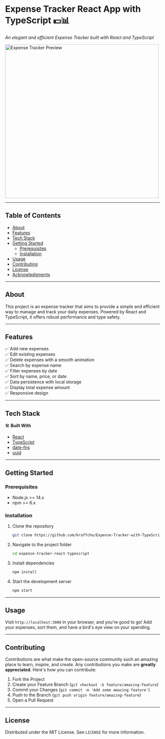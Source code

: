 # Expense Tracker React App with TypeScript 💵📊

_An elegant and efficient Expense Tracker built with React and TypeScript_

<img src="https://i.ibb.co/d0PMnWh/expense-tracker.png" alt="Expense Tracker Preview" width="500" height="500">

---

## Table of Contents

- [About](#about)
- [Features](#features)
- [Tech Stack](#tech-stack)
- [Getting Started](#getting-started)
  - [Prerequisites](#prerequisites)
  - [Installation](#installation)
- [Usage](#usage)
- [Contributing](#contributing)
- [License](#license)
- [Acknowledgments](#acknowledgments)

---

## About

This project is an expense tracker that aims to provide a simple and efficient way to manage and track your daily expenses. Powered by React and TypeScript, it offers robust performance and type safety.

---

## Features

✅ Add new expenses  
✅ Edit existing expenses  
✅ Delete expenses with a smooth animation  
✅ Search by expense name  
✅ Filter expenses by date  
✅ Sort by name, price, or date  
✅ Data persistence with local storage  
✅ Display total expense amount  
✅ Responsive design  

---

## Tech Stack

🛠️ **Built With**

- [React](https://reactjs.org/)
- [TypeScript](https://www.typescriptlang.org/)
- [date-fns](https://date-fns.org/)
- [uuid](https://github.com/uuidjs/uuid)

---

## Getting Started

### Prerequisites

- Node.js >= 14.x
- npm >= 6.x

### Installation

1. Clone the repository

   ```sh
   git clone https://github.com/kraffcho/Expense-Tracker-with-TypeScript-and-React.git
   ```

2. Navigate to the project folder

   ```sh
   cd expense-tracker-react-typescript
   ```

3. Install dependencies

   ```sh
   npm install
   ```

4. Start the development server

   ```sh
   npm start
   ```

---

## Usage

Visit `http://localhost:3000` in your browser, and you're good to go! Add your expenses, sort them, and have a bird's eye view on your spending.

---

## Contributing

Contributions are what make the open-source community such an amazing place to learn, inspire, and create. Any contributions you make are **greatly appreciated**. Here's how you can contribute:

1. Fork the Project
2. Create your Feature Branch (`git checkout -b feature/amazing-feature`)
3. Commit your Changes (`git commit -m 'Add some amazing feature'`)
4. Push to the Branch (`git push origin feature/amazing-feature`)
5. Open a Pull Request

---

## License

Distributed under the MIT License. See `LICENSE` for more information.
